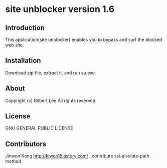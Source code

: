 site unblocker version 1.6
==================================


Introduction
------------

This application(site unblocker) enables you to bypass and surf the blocked web site.


Installation
------------
Download zip file, extract it, and run su.exe


About
-----

Copyright (c) Gilbert Lee All rights reserved


License
-------
GNU GENERAL PUBLIC LICENSE


Contributors
-------
Jinwon Kang http://kjwon15.tistory.com/ : contribute ssl-alsolute-path method